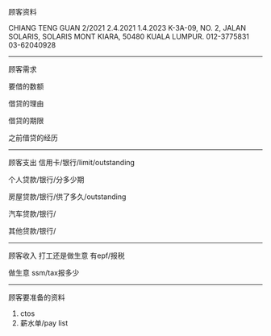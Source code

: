顾客资料

CHIANG TENG GUAN 2/2021 2.4.2021 1.4.2023 K-3A-09, NO. 2, JALAN SOLARIS, SOLARIS MONT KIARA, 50480 KUALA LUMPUR. 012-3775831 03-62040928

-----------------
顾客需求


要借的数额

借贷的理由

借贷的期限

之前借贷的经历


--------------
顾客支出
信用卡/银行/limit/outstanding


个人贷款/银行/分多少期

房屋贷款/银行/供了多久/outstanding

汽车贷款/银行/


其他贷款/银行/

-----------
顾客收入
打工还是做生意
有epf/报税

做生意 ssm/tax报多少

-------
顾客要准备的资料
1. ctos
2. 薪水单/pay list




